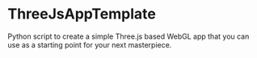 ThreeJsAppTemplate
==================

Python script to create a simple Three.js based WebGL app that you can use as a starting point for your next masterpiece.
